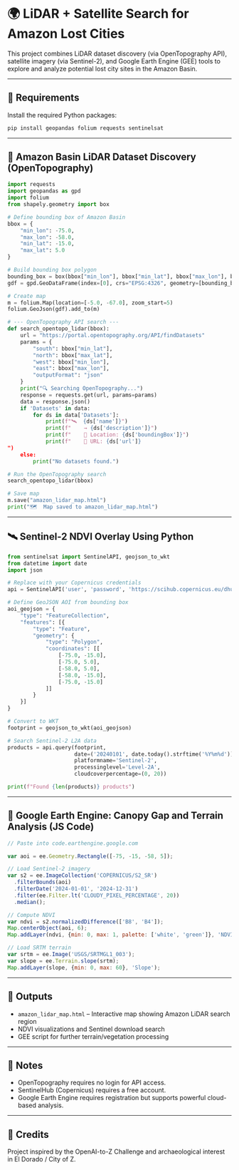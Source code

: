 
# 🌍 LiDAR + Satellite Search for Amazon Lost Cities

This project combines LiDAR dataset discovery (via OpenTopography API), satellite imagery (via Sentinel-2), and Google Earth Engine (GEE) tools to explore and analyze potential lost city sites in the Amazon Basin.

---

## 🔧 Requirements

Install the required Python packages:

```bash
pip install geopandas folium requests sentinelsat
```

---

## 📍 Amazon Basin LiDAR Dataset Discovery (OpenTopography)

```python
import requests
import geopandas as gpd
import folium
from shapely.geometry import box

# Define bounding box of Amazon Basin
bbox = {
    "min_lon": -75.0,
    "max_lon": -58.0,
    "min_lat": -15.0,
    "max_lat": 5.0
}

# Build bounding box polygon
bounding_box = box(bbox["min_lon"], bbox["min_lat"], bbox["max_lon"], bbox["max_lat"])
gdf = gpd.GeoDataFrame(index=[0], crs="EPSG:4326", geometry=[bounding_box])

# Create map
m = folium.Map(location=[-5.0, -67.0], zoom_start=5)
folium.GeoJson(gdf).add_to(m)

# --- OpenTopography API search ---
def search_opentopo_lidar(bbox):
    url = "https://portal.opentopography.org/API/findDatasets"
    params = {
        "south": bbox["min_lat"],
        "north": bbox["max_lat"],
        "west": bbox["min_lon"],
        "east": bbox["max_lon"],
        "outputFormat": "json"
    }
    print("🔍 Searching OpenTopography...")
    response = requests.get(url, params=params)
    data = response.json()
    if 'Datasets' in data:
        for ds in data['Datasets']:
            print(f"🛰️  {ds['name']}")
            print(f"    → {ds['description']}")
            print(f"    📍 Location: {ds['boundingBox']}")
            print(f"    🔗 URL: {ds['url']}
")
    else:
        print("No datasets found.")

# Run the OpenTopography search
search_opentopo_lidar(bbox)

# Save map
m.save("amazon_lidar_map.html")
print("🗺️  Map saved to amazon_lidar_map.html")
```

---

## 🛰️ Sentinel-2 NDVI Overlay Using Python

```python
from sentinelsat import SentinelAPI, geojson_to_wkt
from datetime import date
import json

# Replace with your Copernicus credentials
api = SentinelAPI('user', 'password', 'https://scihub.copernicus.eu/dhus')

# Define GeoJSON AOI from bounding box
aoi_geojson = {
    "type": "FeatureCollection",
    "features": [{
        "type": "Feature",
        "geometry": {
            "type": "Polygon",
            "coordinates": [[
                [-75.0, -15.0],
                [-75.0, 5.0],
                [-58.0, 5.0],
                [-58.0, -15.0],
                [-75.0, -15.0]
            ]]
        }
    }]
}

# Convert to WKT
footprint = geojson_to_wkt(aoi_geojson)

# Search Sentinel-2 L2A data
products = api.query(footprint,
                     date=('20240101', date.today().strftime('%Y%m%d')),
                     platformname='Sentinel-2',
                     processinglevel='Level-2A',
                     cloudcoverpercentage=(0, 20))

print(f"Found {len(products)} products")
```

---

## 🌳 Google Earth Engine: Canopy Gap and Terrain Analysis (JS Code)

```javascript
// Paste into code.earthengine.google.com

var aoi = ee.Geometry.Rectangle([-75, -15, -58, 5]);

// Load Sentinel-2 imagery
var s2 = ee.ImageCollection('COPERNICUS/S2_SR')
  .filterBounds(aoi)
  .filterDate('2024-01-01', '2024-12-31')
  .filter(ee.Filter.lt('CLOUDY_PIXEL_PERCENTAGE', 20))
  .median();

// Compute NDVI
var ndvi = s2.normalizedDifference(['B8', 'B4']);
Map.centerObject(aoi, 6);
Map.addLayer(ndvi, {min: 0, max: 1, palette: ['white', 'green']}, 'NDVI');

// Load SRTM terrain
var srtm = ee.Image('USGS/SRTMGL1_003');
var slope = ee.Terrain.slope(srtm);
Map.addLayer(slope, {min: 0, max: 60}, 'Slope');
```

---

## 📁 Outputs

- `amazon_lidar_map.html` – Interactive map showing Amazon LiDAR search region
- NDVI visualizations and Sentinel download search
- GEE script for further terrain/vegetation processing

---

## 💬 Notes

- OpenTopography requires no login for API access.
- SentinelHub (Copernicus) requires a free account.
- Google Earth Engine requires registration but supports powerful cloud-based analysis.

---

## 🧠 Credits

Project inspired by the OpenAI-to-Z Challenge and archaeological interest in El Dorado / City of Z.
